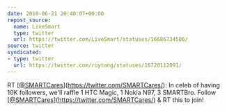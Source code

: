 ```yaml
---
date: 2010-06-21 20:40:07+00:00
repost_source:
  name: LiveSmart
  type: twitter
  url: https://twitter.com/LiveSmart/statuses/16686734586/
source: twitter
syndicated:
- type: twitter
  url: https://twitter.com/roytang/statuses/16720112091/
---
```


RT [[@SMARTCares](https://twitter.com/SMARTCares/)](https://twitter.com/SMARTCares/): In celeb of having 10K followers, we'll raffle 1 HTC Magic, 1 Nokia N97, 3 SMARTBro. Follow [[@SMARTCares](https://twitter.com/SMARTCares/)](https://twitter.com/SMARTCares/) & RT this to join!